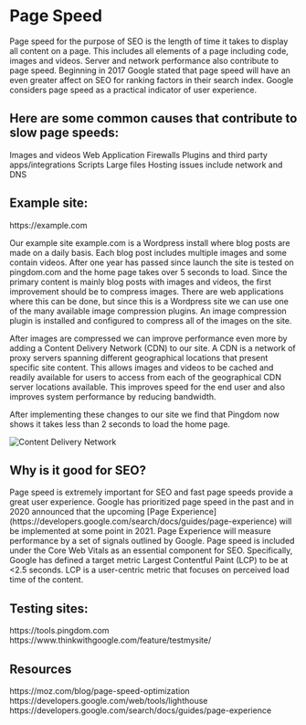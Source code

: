 <h1>Page Speed</h1>
Page speed for the purpose of SEO is the length of time it takes to display all content on a page. 
This includes all elements of a page including code, images and videos. Server and network performance also contribute to page speed. Beginning in 2017 Google stated that page speed will have an even greater
affect on SEO for ranking factors in their search index. Google considers page speed as a practical indicator of user experience. 

<h2>Here are some common causes that contribute to slow page speeds:</h2>
Images and videos
Web Application Firewalls
Plugins and third party apps/integrations
Scripts
Large files
Hosting issues include network and DNS 

<h2>Example site:</h2>
https://example.com

Our example site example.com is a Wordpress install where blog posts are made on a daily basis. Each blog post includes multiple images and some contain videos.
After one year has passed since launch the site is tested on pingdom.com and the home page takes over 5 seconds to load. Since the primary content is mainly blog posts
with images and videos, the first improvement should be to compress images. There are web applications where this can be done, but since this is a Wordpress site we can
use one of the many available image compression plugins. An image compression plugin is installed and configured to compress all of the images on the site.  

After images are compressed we can improve performance even more by adding a Content Delivery Network (CDN) to our site. A CDN is a network of proxy servers spanning different
geographical locations that present specific site content. This allows images and videos to be cached and readily available for users to access from each of the geographical 
CDN server locations available. This improves speed for the end user and also improves system performance by reducing bandwidth.

After implementing these changes to our site we find that Pingdom now shows it takes less than 2 seconds to load the home page.    

![Content Delivery Network](https://i.lensdump.com/i/061Oxz.jpg)   


<h2>Why is it good for SEO?</h2>
Page speed is extremely important for SEO and fast page speeds provide a great user experience. Google has prioritized page speed in the past and in 2020 announced that the upcoming
[Page Experience](https://developers.google.com/search/docs/guides/page-experience) will be implemented at some point in 2021. Page Experience will measure performance by a set of signals outlined
by Google. Page speed is included under the Core Web Vitals as an essential component for SEO. Specifically, Google has defined a target metric Largest Contentful Paint (LCP) to be at <2.5 seconds. 
LCP is a user-centric metric that focuses on perceived load time of the content.

<h2>Testing sites:</h2>
https://tools.pingdom.com
https://www.thinkwithgoogle.com/feature/testmysite/

<h2>Resources</h2>
https://moz.com/blog/page-speed-optimization
https://developers.google.com/web/tools/lighthouse
https://developers.google.com/search/docs/guides/page-experience 


